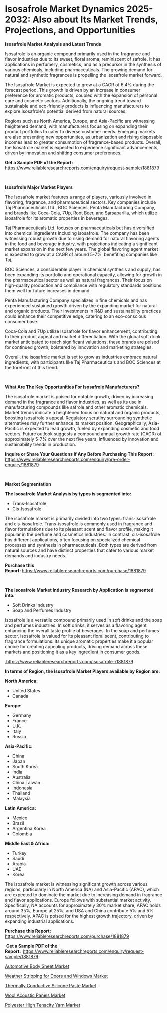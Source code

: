 <p><h1>Isosafrole Market Dynamics 2025-2032: Also about Its Market Trends, Projections, and Opportunities</h1></p><p><strong>Isosafrole Market Analysis and Latest Trends</strong></p>
<p><p>Isosafrole is an organic compound primarily used in the fragrance and flavor industries due to its sweet, floral aroma, reminiscent of safrole. It has applications in perfumery, cosmetics, and as a precursor in the synthesis of various chemicals, including pharmaceuticals. The growing demand for natural and synthetic fragrances is propelling the Isosafrole market forward.</p><p>The Isosafrole Market is expected to grow at a CAGR of 6.4% during the forecast period. This growth is driven by an increase in consumer preference for aromatic products, coupled with the expansion of personal care and cosmetic sectors. Additionally, the ongoing trend toward sustainable and eco-friendly products is influencing manufacturers to explore Isosafrole's potential derived from natural sources. </p><p>Regions such as North America, Europe, and Asia-Pacific are witnessing heightened demand, with manufacturers focusing on expanding their product portfolios to cater to diverse customer needs. Emerging markets are also presenting new opportunities, as urbanization and rising disposable incomes lead to greater consumption of fragrance-based products. Overall, the Isosafrole market is expected to experience significant advancements, driven by innovation and shifting consumer preferences.</p></p>
<p><strong>Get a Sample PDF of the Report:&nbsp;</strong> <a href="https://www.reliableresearchreports.com/enquiry/request-sample/1881879?utm_campaign=32&utm_medium=2&utm_source=Github&utm_content=ia&utm_term=31012025&utm_id=isosafrole">https://www.reliableresearchreports.com/enquiry/request-sample/1881879</a></p>
<p>&nbsp;</p>
<p><strong>Isosafrole Major Market Players</strong></p>
<p><p>The Isosafrole market features a range of players, variously involved in flavoring, fragrance, and pharmaceutical sectors. Key companies include Taj Pharmaceuticals Ltd., BOC Sciences, Penta Manufacturing Company, and brands like Coca-Cola, 7Up, Root Beer, and Sarsaparilla, which utilize isosafrole for its aromatic properties in beverages.</p><p>Taj Pharmaceuticals Ltd. focuses on pharmaceuticals but has diversified into chemical ingredients including isosafrole. The company has been witnessing robust growth due to rising demand for natural flavoring agents in the food and beverage industry, with projections indicating a significant market expansion in the next few years. The global flavoring agent market is expected to grow at a CAGR of around 5-7%, benefiting companies like Taj.</p><p>BOC Sciences, a considerable player in chemical synthesis and supply, has been expanding its portfolio and operational capacity, allowing for growth in the pharmaceutical sector as well as natural fragrances. Their focus on high-quality production and compliance with regulatory standards positions them well for future increases in demand.</p><p>Penta Manufacturing Company specializes in fine chemicals and has experienced sustained growth driven by the expanding market for natural and organic products. Their investments in R&D and sustainability practices could enhance their competitive edge, catering to an eco-conscious consumer base.</p><p>Coca-Cola and 7Up utilize isosafrole for flavor enhancement, contributing to their product appeal and market differentiation. With the global soft drink market anticipated to reach significant valuations, these brands are poised for continued growth, bolstered by innovation and marketing strategies.</p><p>Overall, the isosafrole market is set to grow as industries embrace natural ingredients, with participants like Taj Pharmaceuticals and BOC Sciences at the forefront of this trend.</p></p>
<p>&nbsp;</p>
<p><strong>What Are The Key Opportunities For Isosafrole Manufacturers?</strong></p>
<p><p>The isosafrole market is poised for notable growth, driven by increasing demand in the fragrance and flavor industries, as well as its use in manufacturing compounds like safrole and other aromatic chemicals. Market trends indicate a heightened focus on natural and organic products, boosting isosafrole's appeal. Regulatory scrutiny surrounding synthetic alternatives may further enhance its market position. Geographically, Asia-Pacific is expected to lead growth, fueled by expanding cosmetic and food sectors. Future outlook suggests a compound annual growth rate (CAGR) of approximately 5-7% over the next five years, influenced by innovation and sustainability trends in production.</p></p>
<p><strong>Inquire or Share Your Questions If Any Before Purchasing This Report:</strong> <a href="https://www.reliableresearchreports.com/enquiry/pre-order-enquiry/1881879?utm_campaign=32&utm_medium=2&utm_source=Github&utm_content=ia&utm_term=31012025&utm_id=isosafrole">https://www.reliableresearchreports.com/enquiry/pre-order-enquiry/1881879</a></p>
<p>&nbsp;</p>
<p><strong>Market Segmentation</strong></p>
<p><strong>The Isosafrole Market Analysis by types is segmented into:</strong></p>
<p><ul><li>Trans-Isosafrole</li><li>Cis-Isosafrole</li></ul></p>
<p><p>The isosafrole market is primarily divided into two types: trans-isosafrole and cis-isosafrole. Trans-isosafrole is commonly used in fragrance and flavor formulations due to its pleasant scent and flavor profile, making it popular in the perfume and cosmetics industries. In contrast, cis-isosafrole has different applications, often focusing on specialized chemical processes and synthesis in pharmaceuticals. Both types are derived from natural sources and have distinct properties that cater to various market demands and industry needs.</p></p>
<p><strong>Purchase this Report:&nbsp;</strong><a href="https://www.reliableresearchreports.com/purchase/1881879?utm_campaign=32&utm_medium=2&utm_source=Github&utm_content=ia&utm_term=31012025&utm_id=isosafrole">https://www.reliableresearchreports.com/purchase/1881879</a></p>
<p>&nbsp;</p>
<p><strong>The Isosafrole Market Industry Research by Application is segmented into:</strong></p>
<p><ul><li>Soft Drinks Industry</li><li>Soap and Perfumes Industry</li></ul></p>
<p><p>Isosafrole is a versatile compound primarily used in soft drinks and the soap and perfumes industries. In soft drinks, it serves as a flavoring agent, enhancing the overall taste profile of beverages. In the soap and perfumes sector, isosafrole is valued for its pleasant floral scent, contributing to fragrance formulations. Its unique aromatic properties make it a popular choice for creating appealing products, driving demand across these markets and positioning it as a key ingredient in consumer goods.</p></p>
<p><a href="https://www.reliableresearchreports.com/isosafrole-r1881879?utm_campaign=32&utm_medium=2&utm_source=Github&utm_content=ia&utm_term=31012025&utm_id=isosafrole">&nbsp;https://www.reliableresearchreports.com/isosafrole-r1881879</a></p>
<p><strong>In terms of Region, the Isosafrole Market Players available by Region are:</strong></p>
<p>
    <p> <strong> North America: </strong>
        <ul>
            <li>United States</li>
            <li>Canada</li>
        </ul>
        </p> 
    <p> <strong> Europe: </strong>
        <ul>
            <li>Germany</li>
            <li>France</li>
            <li>U.K.</li>
            <li>Italy</li>
            <li>Russia</li>
        </ul>
        </p> 
    <p> <strong> Asia-Pacific: </strong>
        <ul>
            <li>China</li>
            <li>Japan</li>
            <li>South Korea</li>
            <li>India</li>
            <li>Australia</li>
            <li>China Taiwan</li>
            <li>Indonesia</li>
            <li>Thailand</li>
            <li>Malaysia</li>
        </ul>
        </p> 
    <p> <strong> Latin America: </strong>
        <ul>
            <li>Mexico</li>
            <li>Brazil</li>
            <li>Argentina Korea</li>
            <li>Colombia</li>
        </ul>
        </p> 
    <p> <strong> Middle East & Africa: </strong>
        <ul>
            <li>Turkey</li>
            <li>Saudi</li>
            <li>Arabia</li>
            <li>UAE</li>
            <li>Korea</li>
        </ul>
    </p>
    </p>
<p><p>The isosafrole market is witnessing significant growth across various regions, particularly in North America (NA) and Asia-Pacific (APAC), which are expected to dominate the market due to increasing demand in fragrance and flavor applications. Europe follows with substantial market activity. Specifically, NA accounts for approximately 30% market share, APAC holds around 35%, Europe at 25%, and USA and China contribute 5% and 5% respectively. APAC is poised for the highest growth trajectory, driven by expanding industrial applications.</p></p>
<p><strong>Purchase this Report: </strong><a href="https://www.reliableresearchreports.com/purchase/1881879?utm_campaign=32&utm_medium=2&utm_source=Github&utm_content=ia&utm_term=31012025&utm_id=isosafrole">https://www.reliableresearchreports.com/purchase/1881879</a></p>
<p>&nbsp;<strong>Get a Sample PDF of the Report:&nbsp;&nbsp;</strong><a href="https://www.reliableresearchreports.com/enquiry/request-sample/1881879?utm_campaign=32&utm_medium=2&utm_source=Github&utm_content=ia&utm_term=31012025&utm_id=isosafrole">https://www.reliableresearchreports.com/enquiry/request-sample/1881879</a></p>
<p><strong></strong></p>
<p><p><a href="https://github.com/adyawafurber1/Market-Research-Report-List-1/blob/main/automotive-body-sheet-market.md?utm_campaign=32&utm_medium=2&utm_source=Github&utm_content=ia&utm_term=31012025&utm_id=isosafrole">Automotive Body Sheet Market</a></p><p><a href="https://github.com/akrachveslov/Market-Research-Report-List-1/blob/main/weather-stripping-for-doors-and-windows-market.md?utm_campaign=32&utm_medium=2&utm_source=Github&utm_content=ia&utm_term=31012025&utm_id=isosafrole">Weather Stripping for Doors and Windows Market</a></p><p><a href="https://github.com/balapopepi/Market-Research-Report-List-1/blob/main/thermally-conductive-silicone-paste-market.md?utm_campaign=32&utm_medium=2&utm_source=Github&utm_content=ia&utm_term=31012025&utm_id=isosafrole">Thermally Conductive Silicone Paste Market</a></p><p><a href="https://github.com/tashipmhuiri/Market-Research-Report-List-1/blob/main/wool-acoustic-panels-market.md?utm_campaign=32&utm_medium=2&utm_source=Github&utm_content=ia&utm_term=31012025&utm_id=isosafrole">Wool Acoustic Panels Market</a></p><p><a href="https://github.com/lynlynyusay/Market-Research-Report-List-1/blob/main/polyester-high-tenacity-yarn-market.md?utm_campaign=32&utm_medium=2&utm_source=Github&utm_content=ia&utm_term=31012025&utm_id=isosafrole">Polyester High Tenacity Yarn Market</a></p></p>